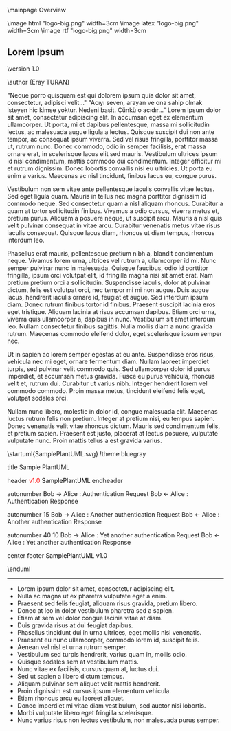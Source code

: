 \mainpage  Overview

\image html "logo-big.png"  width=3cm
\image latex "logo-big.png" width=3cm
\image rtf "logo-big.png"  width=3cm

## Lorem Ipsum

\version 1.0

\author {Eray TURAN}

"Neque porro quisquam est qui dolorem ipsum quia dolor sit amet, consectetur, adipisci velit..."
"Acıyı seven, arayan ve ona sahip olmak isteyen hiç kimse yoktur. Nedeni basit. Çünkü o acıdır..."
Lorem ipsum dolor sit amet, consectetur adipiscing elit. In accumsan eget ex elementum ullamcorper. Ut porta, mi et dapibus pellentesque, massa mi sollicitudin lectus, ac malesuada augue ligula a lectus. Quisque suscipit dui non ante tempor, ac consequat ipsum viverra. Sed vel risus fringilla, porttitor massa ut, rutrum nunc. Donec commodo, odio in semper facilisis, erat massa ornare erat, in scelerisque lacus elit sed mauris. Vestibulum ultrices ipsum id nisl condimentum, mattis commodo dui condimentum. Integer efficitur mi et rutrum dignissim. Donec lobortis convallis nisi eu ultricies. Ut porta eu enim a varius. Maecenas ac nisl tincidunt, finibus lacus eu, congue purus.

Vestibulum non sem vitae ante pellentesque iaculis convallis vitae lectus. Sed eget ligula quam. Mauris in tellus nec magna porttitor dignissim id commodo neque. Sed consectetur quam a nisl aliquam rhoncus. Curabitur a quam at tortor sollicitudin finibus. Vivamus a odio cursus, viverra metus et, pretium purus. Aliquam a posuere neque, ut suscipit arcu. Mauris a nisl quis velit pulvinar consequat in vitae arcu. Curabitur venenatis metus vitae risus iaculis consequat. Quisque lacus diam, rhoncus ut diam tempus, rhoncus interdum leo.

Phasellus erat mauris, pellentesque pretium nibh a, blandit condimentum neque. Vivamus lorem urna, ultrices vel rutrum a, ullamcorper id mi. Nunc semper pulvinar nunc in malesuada. Quisque faucibus, odio id porttitor fringilla, ipsum orci volutpat elit, id fringilla magna nisi sit amet erat. Nam pretium pretium orci a sollicitudin. Suspendisse iaculis, dolor at pulvinar dictum, felis est volutpat orci, nec tempor mi mi non augue. Duis augue lacus, hendrerit iaculis ornare id, feugiat et augue. Sed interdum ipsum diam. Donec rutrum finibus tortor id finibus. Praesent suscipit lacinia eros eget tristique. Aliquam lacinia at risus accumsan dapibus. Etiam orci urna, viverra quis ullamcorper a, dapibus in nunc. Vestibulum sit amet interdum leo. Nullam consectetur finibus sagittis. Nulla mollis diam a nunc gravida rutrum. Maecenas commodo eleifend dolor, eget scelerisque ipsum semper nec.

Ut in sapien ac lorem semper egestas at eu ante. Suspendisse eros risus, vehicula nec mi eget, ornare fermentum diam. Nullam laoreet imperdiet turpis, sed pulvinar velit commodo quis. Sed ullamcorper dolor id purus imperdiet, et accumsan metus gravida. Fusce eu purus vehicula, rhoncus velit et, rutrum dui. Curabitur ut varius nibh. Integer hendrerit lorem vel commodo commodo. Proin massa metus, tincidunt eleifend felis eget, volutpat sodales orci.

Nullam nunc libero, molestie in dolor id, congue malesuada elit. Maecenas luctus rutrum felis non pretium. Integer at pretium nisi, eu tempus sapien. Donec venenatis velit vitae rhoncus dictum. Mauris sed condimentum felis, et pretium sapien. Praesent est justo, placerat at lectus posuere, vulputate vulputate nunc. Proin mattis tellus a est gravida varius.

\startuml{SamplePlantUML.svg}
!theme bluegray

title Sample PlantUML

header 
<font color=red>v1.0</font>
<font color=black>SamplePlantUML</font>
endheader

autonumber
Bob -> Alice : Authentication Request
Bob <- Alice : Authentication Response

autonumber 15
Bob -> Alice : Another authentication Request
Bob <- Alice : Another authentication Response

autonumber 40 10
Bob -> Alice : Yet another authentication Request
Bob <- Alice : Yet another authentication Response

center footer <font color=black>SamplePlantUML v1.0</font>

\enduml

---

- Lorem ipsum dolor sit amet, consectetur adipiscing elit.
- Nulla ac magna ut ex pharetra vulputate eget a enim.
- Praesent sed felis feugiat, aliquam risus gravida, pretium libero.
- Donec at leo in dolor vestibulum pharetra sed a sapien.
- Etiam at sem vel dolor congue lacinia vitae at diam.
- Duis gravida risus at dui feugiat dapibus.
- Phasellus tincidunt dui in urna ultrices, eget mollis nisi venenatis.
- Praesent eu nunc ullamcorper, commodo lorem id, suscipit felis.
- Aenean vel nisl et urna rutrum semper.
- Vestibulum sed turpis hendrerit, varius quam in, mollis odio.
- Quisque sodales sem at vestibulum mattis.
- Nunc vitae ex facilisis, cursus quam at, luctus dui.
- Sed ut sapien a libero dictum tempus.
- Aliquam pulvinar sem aliquet velit mattis hendrerit.
- Proin dignissim est cursus ipsum elementum vehicula.
- Etiam rhoncus arcu eu laoreet aliquet.
- Donec imperdiet mi vitae diam vestibulum, sed auctor nisi lobortis.
- Morbi vulputate libero eget fringilla scelerisque.
- Nunc varius risus non lectus vestibulum, non malesuada purus semper.
